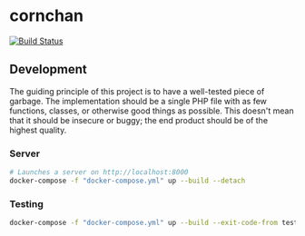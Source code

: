 # cornchan
[![Build Status](https://travis-ci.com/lurkshark/cornchan.svg?branch=master)](https://travis-ci.com/lurkshark/cornchan)

## Development
The guiding principle of this project is to have a well-tested piece of garbage. The implementation should be a single PHP file with as few functions, classes, or otherwise good things as possible. This doesn't mean that it should be insecure or buggy; the end product should be of the highest quality.

### Server

```sh
# Launches a server on http://localhost:8000
docker-compose -f "docker-compose.yml" up --build --detach
```

### Testing

```sh
docker-compose -f "docker-compose.yml" up --build --exit-code-from test
```
